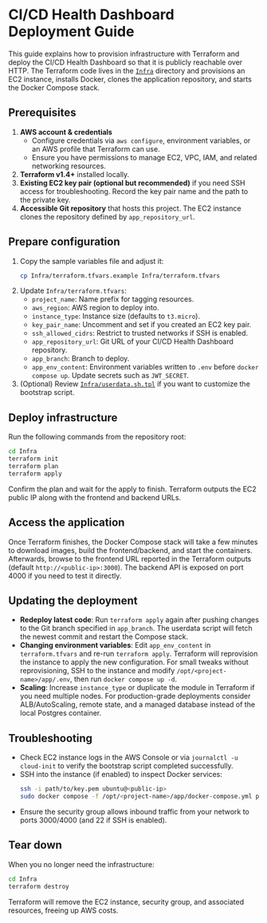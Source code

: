 # CI/CD Health Dashboard Deployment Guide

This guide explains how to provision infrastructure with Terraform and deploy the CI/CD Health Dashboard so that it is publicly reachable over HTTP. The Terraform code lives in the [`Infra`](Infra) directory and provisions an EC2 instance, installs Docker, clones the application repository, and starts the Docker Compose stack.

## Prerequisites

1. **AWS account & credentials**
   - Configure credentials via `aws configure`, environment variables, or an AWS profile that Terraform can use.
   - Ensure you have permissions to manage EC2, VPC, IAM, and related networking resources.
2. **Terraform v1.4+** installed locally.
3. **Existing EC2 key pair (optional but recommended)** if you need SSH access for troubleshooting. Record the key pair name and the path to the private key.
4. **Accessible Git repository** that hosts this project. The EC2 instance clones the repository defined by `app_repository_url`.

## Prepare configuration

1. Copy the sample variables file and adjust it:
   ```bash
   cp Infra/terraform.tfvars.example Infra/terraform.tfvars
   ```
2. Update `Infra/terraform.tfvars`:
   - `project_name`: Name prefix for tagging resources.
   - `aws_region`: AWS region to deploy into.
   - `instance_type`: Instance size (defaults to `t3.micro`).
   - `key_pair_name`: Uncomment and set if you created an EC2 key pair.
   - `ssh_allowed_cidrs`: Restrict to trusted networks if SSH is enabled.
   - `app_repository_url`: Git URL of your CI/CD Health Dashboard repository.
   - `app_branch`: Branch to deploy.
   - `app_env_content`: Environment variables written to `.env` before `docker compose up`. Update secrets such as `JWT_SECRET`.
3. (Optional) Review [`Infra/userdata.sh.tpl`](Infra/userdata.sh.tpl) if you want to customize the bootstrap script.

## Deploy infrastructure

Run the following commands from the repository root:

```bash
cd Infra
terraform init
terraform plan
terraform apply
```

Confirm the plan and wait for the apply to finish. Terraform outputs the EC2 public IP along with the frontend and backend URLs.

## Access the application

Once Terraform finishes, the Docker Compose stack will take a few minutes to download images, build the frontend/backend, and start the containers. Afterwards, browse to the frontend URL reported in the Terraform outputs (default `http://<public-ip>:3000`). The backend API is exposed on port 4000 if you need to test it directly.

## Updating the deployment

- **Redeploy latest code**: Run `terraform apply` again after pushing changes to the Git branch specified in `app_branch`. The userdata script will fetch the newest commit and restart the Compose stack.
- **Changing environment variables**: Edit `app_env_content` in `terraform.tfvars` and re-run `terraform apply`. Terraform will reprovision the instance to apply the new configuration. For small tweaks without reprovisioning, SSH to the instance and modify `/opt/<project-name>/app/.env`, then run `docker compose up -d`.
- **Scaling**: Increase `instance_type` or duplicate the module in Terraform if you need multiple nodes. For production-grade deployments consider ALB/AutoScaling, remote state, and a managed database instead of the local Postgres container.

## Troubleshooting

- Check EC2 instance logs in the AWS Console or via `journalctl -u cloud-init` to verify the bootstrap script completed successfully.
- SSH into the instance (if enabled) to inspect Docker services:
  ```bash
  ssh -i path/to/key.pem ubuntu@<public-ip>
  sudo docker compose -f /opt/<project-name>/app/docker-compose.yml ps
  ```
- Ensure the security group allows inbound traffic from your network to ports 3000/4000 (and 22 if SSH is enabled).

## Tear down

When you no longer need the infrastructure:

```bash
cd Infra
terraform destroy
```

Terraform will remove the EC2 instance, security group, and associated resources, freeing up AWS costs.
